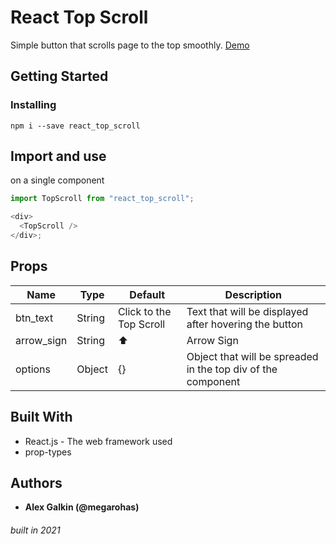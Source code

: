 # React Top Scroll

Simple button that scrolls page to the top smoothly. [Demo](https://google.com)

## Getting Started

### Installing

```
npm i --save react_top_scroll
```

## Import and use

on a single component

```javascript
import TopScroll from "react_top_scroll";

<div>
  <TopScroll />
</div>;
```

## Props

| Name       | Type   | Default                 | Description                                                  |
| ---------- | ------ | ----------------------- | ------------------------------------------------------------ |
| btn_text   | String | Click to the Top Scroll | Text that will be displayed after hovering the button        |
| arrow_sign | String | ⬆️                      | Arrow Sign                                                   |
| options    | Object | {}                      | Object that will be spreaded in the top div of the component |

## Built With

- React.js - The web framework used
- prop-types

## Authors

- **Alex Galkin (@megarohas)**

###### built in 2021
